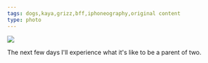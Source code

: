 ```yaml
---
tags: dogs,kaya,grizz,bff,iphoneography,original content
type: photo
---
```

<img src="http://25.media.tumblr.com/tumblr_mdui5gY2Gg1rdkc0do1_1280.jpg" />

The next few days I'll experience what it's like to be a parent of two.
